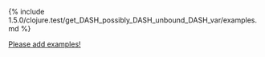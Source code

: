 {% include 1.5.0/clojure.test/get_DASH_possibly_DASH_unbound_DASH_var/examples.md %}

[Please add examples!](https://github.com/arrdem/grimoire/edit/master/_includes/1.6.0/clojure.test/get_DASH_possibly_DASH_unbound_DASH_var/examples.md)
